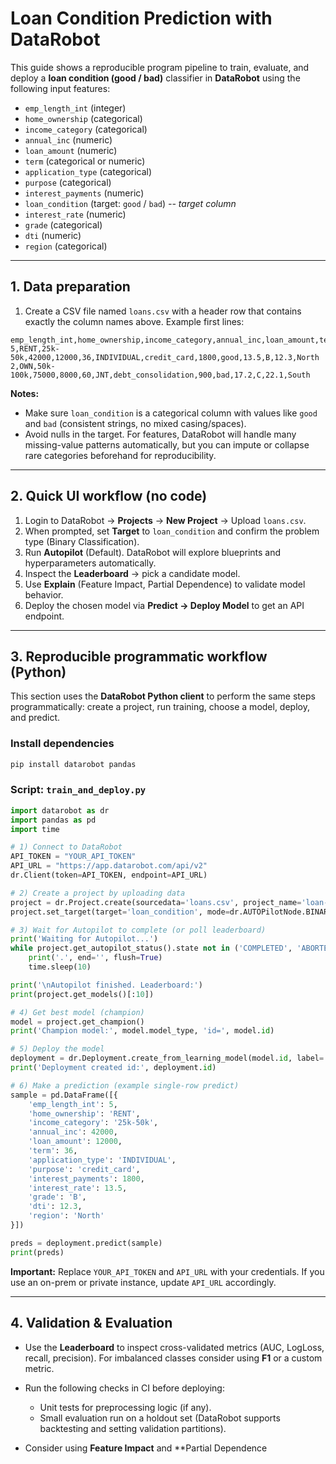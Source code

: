 # Loan Condition Prediction with DataRobot

This guide shows a reproducible program pipeline to train, evaluate, and deploy a **loan condition (good / bad)** classifier in **DataRobot** using the following input features:

* `emp_length_int` (integer)
* `home_ownership` (categorical)
* `income_category` (categorical)
* `annual_inc` (numeric)
* `loan_amount` (numeric)
* `term` (categorical or numeric)
* `application_type` (categorical)
* `purpose` (categorical)
* `interest_payments` (numeric)
* `loan_condition` (target: `good` / `bad`) *-- target column*
* `interest_rate` (numeric)
* `grade` (categorical)
* `dti` (numeric)
* `region` (categorical)

---

## 1. Data preparation

1. Create a CSV file named `loans.csv` with a header row that contains exactly the column names above. Example first lines:

```csv
emp_length_int,home_ownership,income_category,annual_inc,loan_amount,term,application_type,purpose,interest_payments,loan_condition,interest_rate,grade,dti,region
5,RENT,25k-50k,42000,12000,36,INDIVIDUAL,credit_card,1800,good,13.5,B,12.3,North
2,OWN,50k-100k,75000,8000,60,JNT,debt_consolidation,900,bad,17.2,C,22.1,South
```

**Notes:**

* Make sure `loan_condition` is a categorical column with values like `good` and `bad` (consistent strings, no mixed casing/spaces).
* Avoid nulls in the target. For features, DataRobot will handle many missing-value patterns automatically, but you can impute or collapse rare categories beforehand for reproducibility.

---

## 2. Quick UI workflow (no code)

1. Login to DataRobot → **Projects** → **New Project** → Upload `loans.csv`.
2. When prompted, set **Target** to `loan_condition` and confirm the problem type (Binary Classification).
3. Run **Autopilot** (Default). DataRobot will explore blueprints and hyperparameters automatically.
4. Inspect the **Leaderboard** → pick a candidate model.
5. Use **Explain** (Feature Impact, Partial Dependence) to validate model behavior.
6. Deploy the chosen model via **Predict → Deploy Model** to get an API endpoint.

---

## 3. Reproducible programmatic workflow (Python)

This section uses the **DataRobot Python client** to perform the same steps programmatically: create a project, run training, choose a model, deploy, and predict.

### Install dependencies

```bash
pip install datarobot pandas
```

### Script: `train_and_deploy.py`

```python
import datarobot as dr
import pandas as pd
import time

# 1) Connect to DataRobot
API_TOKEN = "YOUR_API_TOKEN"
API_URL = "https://app.datarobot.com/api/v2"
dr.Client(token=API_TOKEN, endpoint=API_URL)

# 2) Create a project by uploading data
project = dr.Project.create(sourcedata='loans.csv', project_name='loan-condition-prediction')
project.set_target(target='loan_condition', mode=dr.AUTOPilotNode.BINARY)

# 3) Wait for Autopilot to complete (or poll leaderboard)
print('Waiting for Autopilot...')
while project.get_autopilot_status().state not in ('COMPLETED', 'ABORTED'):
    print('.', end='', flush=True)
    time.sleep(10)

print('\nAutopilot finished. Leaderboard:')
print(project.get_models()[:10])

# 4) Get best model (champion)
model = project.get_champion()
print('Champion model:', model.model_type, 'id=', model.id)

# 5) Deploy the model
deployment = dr.Deployment.create_from_learning_model(model.id, label='loan-condition-deployment')
print('Deployment created id:', deployment.id)

# 6) Make a prediction (example single-row predict)
sample = pd.DataFrame([{
    'emp_length_int': 5,
    'home_ownership': 'RENT',
    'income_category': '25k-50k',
    'annual_inc': 42000,
    'loan_amount': 12000,
    'term': 36,
    'application_type': 'INDIVIDUAL',
    'purpose': 'credit_card',
    'interest_payments': 1800,
    'interest_rate': 13.5,
    'grade': 'B',
    'dti': 12.3,
    'region': 'North'
}])

preds = deployment.predict(sample)
print(preds)
```

**Important:** Replace `YOUR_API_TOKEN` and `API_URL` with your credentials. If you use an on-prem or private instance, update `API_URL` accordingly.

---

## 4. Validation & Evaluation

* Use the **Leaderboard** to inspect cross-validated metrics (AUC, LogLoss, recall, precision). For imbalanced classes consider using **F1** or a custom metric.
* Run the following checks in CI before deploying:

  * Unit tests for preprocessing logic (if any).
  * Small evaluation run on a holdout set (DataRobot supports backtesting and setting validation partitions).
* Consider using **Feature Impact** and \*\*Partial Dependence
